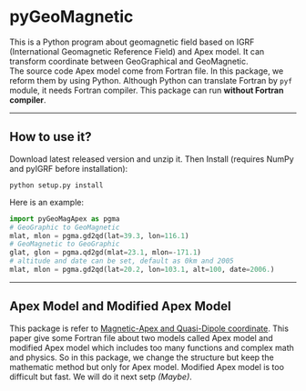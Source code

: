 # pyGeoMagnetic
This is a Python program about geomagnetic field based on IGRF (International Geomagnetic Reference Field) and Apex model. It can transform coordinate between GeoGraphical and GeoMagnetic.  
The source code Apex model come from Fortran file. In this package, we reform them by using Python. Although Python can translate Fortran by `pyf` module, it needs Fortran compiler. This package can run __without Fortran compiler__.  
****
## How to use it?  
Download latest released version and unzip it. Then Install (requires NumPy and pyIGRF before installation):

    python setup.py install
Here is an example:
```python
import pyGeoMagApex as pgma
# GeoGraphic to GeoMagnetic
mlat, mlon = pgma.gd2qd(lat=39.3, lon=116.1)
# GeoMagnetic to GeoGraphic
glat, glon = pgma.qd2gd(mlat=23.1, mlon=-171.1)
# altitude and date can be set, default as 0km and 2005
mlat, mlon = pgma.gd2qd(lat=20.2, lon=103.1, alt=100, date=2006.)
```
****
## Apex Model and Modified Apex Model
This package is refer to [Magnetic-Apex and Quasi-Dipole coordinate][apex]. This paper give some Fortran file about two models called Apex model and modified Apex model which includes too many functions and complex math and physics. So in this package, we change the structure but keep the mathematic method but only for Apex model.
Modified Apex model is too difficult but fast. We will do it next setp *(Maybe)*.

[apex]: https://doi.org/10.1029/2010JA015326
